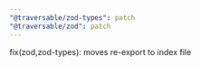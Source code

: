 ```yaml
---
"@traversable/zod-types": patch
"@traversable/zod": patch
---
```


fix(zod,zod-types): moves re-export to index file
